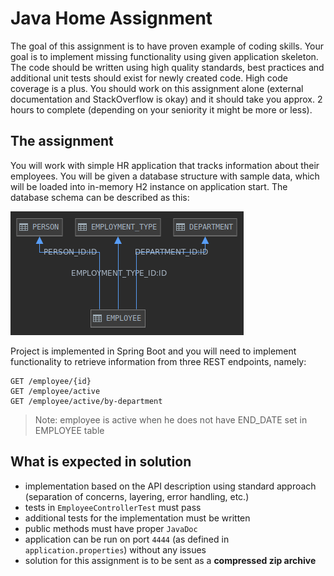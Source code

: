 # Java Home Assignment

The goal of this assignment is to have proven example of coding skills. Your goal is to implement missing functionality using given application skeleton. The code should be written using high quality standards, best practices and additional unit tests should exist for newly created code. High code coverage is a plus. You should work on this assignment alone (external documentation and StackOverflow is okay) and it should take you approx. 2 hours to complete (depending on your seniority it might be more or less).

## The assignment

You will work with simple HR application that tracks information about their employees. You will be given a database structure with sample data, which will be loaded into in-memory H2 instance on application start. The database schema can be described as this:

![h2](db.png)

Project is implemented in Spring Boot and you will need to implement functionality to retrieve information from three REST endpoints, namely:

	GET /employee/{id}
	GET /employee/active
	GET /employee/active/by-department

> Note: employee is active when he does not have END_DATE set in EMPLOYEE table

## What is expected in solution

- implementation based on the API description using standard approach (separation of concerns, layering, error handling, etc.)
- tests in `EmployeeControllerTest` must pass
- additional tests for the implementation must be written
- public methods must have proper `JavaDoc`
- application can be run on port `4444` (as defined in `application.properties`) without any issues
- solution for this assignment is to be sent as a **compressed zip archive**